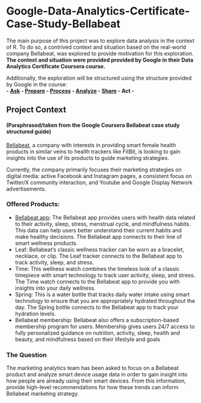 # Google-Data-Analytics-Certificate-Case-Study-Bellabeat
The main purpose of this project was to explore data analysis in the context of R.  To do so, a contrived context and situation based on the real-world company Bellabeat, was explored to provide motivation for this exploration. **The context and situation were provided  provided by Google in their Data Analytics Certificate Coursera course.**

Additionally, the exploration will be structured using the structure provided by Google in the course:  
**- [Ask](https://github.com/araabe2/Google-Data-Analytics-Certificate-Case-Study-Bellabeat/blob/main/Phase%201%3A%20Ask.md) - [Prepare](https://github.com/araabe2/Google-Data-Analytics-Certificate-Case-Study-Bellabeat/blob/main/Phase%202%3A%20%20Prepare.md) - [Process](https://github.com/araabe2/Google-Data-Analytics-Certificate-Case-Study-Bellabeat/blob/main/Phase%203%3A%20Process.md) - [Analyze](https://github.com/araabe2/Google-Data-Analytics-Certificate-Case-Study-Bellabeat/blob/main/Phase%204:%20Analysis.md) - [Share](https://github.com/araabe2/Google-Data-Analytics-Certificate-Case-Study-Bellabeat/blob/main/Phase%205%3A%20Share.md) - Act -**


## Project Context 
#### (Paraphrased/taken from the Google Coursera Bellabeat case study structured guide)
[Bellabeat](https://bellabeat.com/), a company with interests in providing smart female health products in similar veins to health trackers like FitBit, is looking to gain insights into the use of its products to guide marketing strategies. 

Currently, the company primarily focuses their marketing strategies on digital media: active Facebook and Instagram pages, a consistent focus on Twitter/X community interaction, and Youtube and Google Display Network advertisements.

### Offered Products:
- [Bellabeat app](https://support.bellabeat.com/hc/en-us/articles/4405242767890-How-to-see-your-data-in-the-Bellabeat-app): The Bellabeat app provides users with health data related to their activity, sleep, stress, menstrual cycle, and mindfulness habits. This data can help users better understand their current habits and make healthy decisions. The Bellabeat app connects to their line of smart wellness products.
- Leaf: Bellabeat’s classic wellness tracker can be worn as a bracelet, necklace, or clip. The Leaf tracker connects to the Bellabeat app to track activity, sleep, and stress.
- Time: This wellness watch combines the timeless look of a classic timepiece with smart technology to track user activity, sleep, and stress. The Time watch connects to the Bellabeat app to provide you with insights into your daily wellness.
- Spring: This is a water bottle that tracks daily water intake using smart technology to ensure that you are appropriately hydrated throughout the day. The Spring bottle connects to the Bellabeat app to track your hydration levels.
- Bellabeat membership: Bellabeat also offers a subscription-based membership program for users. Membership gives users 24/7 access to fully personalized guidance on nutrition, activity, sleep, health and beauty, and mindfulness based on their lifestyle and goals

### The Question
The marketing analytics team has been asked to focus on a Bellabeat product and analyze smart device usage data in order to gain insight into how people are already using their smart devices. From this information, provide high-level recommendations for how these trends can inform Bellabeat marketing strategy.

